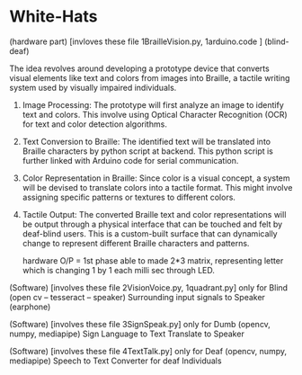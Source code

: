 # White-Hats

(hardware part) [invloves these file 1BrailleVision.py, 1arduino.code ]
(blind-deaf)

The idea revolves around developing a prototype device that converts visual elements like text and colors from images into Braille, a tactile writing system used by visually impaired individuals.

1. Image Processing: The prototype will first analyze an image to identify text and colors. This involve using Optical Character Recognition (OCR) for text and color detection algorithms.

2. Text Conversion to Braille: The identified text will be translated into Braille characters by python script at backend. This python script is further linked with Arduino code for serial communication. 

3. Color Representation in Braille: Since color is a visual concept, a system will be devised to translate colors into a tactile format. This might involve assigning specific patterns or textures to different colors.

4. Tactile Output: The converted Braille text and color representations will be output through a physical interface that can be touched and felt by deaf-blind users. This is a custom-built surface that can dynamically change to represent different Braille characters and patterns.


   hardware O/P = 1st phase able to made 2*3 matrix, representing letter which is changing 1 by 1 each milli sec through LED.



(Software) [involves these file 2VisionVoice.py, 1quadrant.py]
only for Blind (open cv – tesseract – speaker) 
Surrounding input signals to Speaker (earphone)


(Software) [involves these file 3SignSpeak.py]
only for Dumb (opencv, numpy, mediapipe)
Sign Language to Text Translate to Speaker


(Software) [involves these file 4TextTalk.py]
only for Deaf (opencv, numpy, mediapipe)
Speech to Text Converter for deaf Individuals
